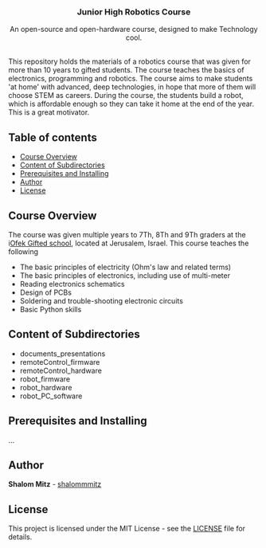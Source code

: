 <p align="center">
  <h3 align="center">Junior High Robotics Course</h3>

  <p align="center">
    An open-source and open-hardware course, designed to make Technology cool.
  </p>
</p>
<br>
This repository holds the materials of a robotics course that was given for more than 10 years to gifted students. The course teaches the basics of electronics, programming and robotics. The course aims to make students 'at home' with advanced, deep technologies, in hope that more of them will choose STEM as careers.
During the course, the students build a robot, which is affordable enough so they can take it home at the end of the year. This is a great motivator.

## Table of contents

- [Course Overview](#course-overview)
- [Content of Subdirectories](#content-of-subdirectories)
- [Prerequisites and Installing](#prerequisites-and-installing)
- [Author](#author)
- [License](#license)

## Course Overview

The course was given multiple years to 7Th, 8Th and 9Th graders at the i[Ofek Gifted school](http://projects.jerusalemfoundation.org/education/education/ofek-school-for-gifted-children.aspx), located at Jerusalem, Israel.
This course teaches the following

- The basic principles of electricity (Ohm's law and related terms)
- The basic principles of electronics, including use of multi-meter
- Reading electronics schematics
- Design of PCBs
- Soldering and trouble-shooting electronic circuits
- Basic Python skills


## Content of Subdirectories

- documents_presentations
- remoteControl_firmware
- remoteControl_hardware
- robot_firmware
- robot_hardware
- robot_PC_software

## Prerequisites and Installing

...

## Author

**Shalom Mitz** - [shalommmitz](https://github.com/shalommmitz)

## License

This project is licensed under the MIT License - see the [LICENSE](LICENSE ) file for details.

